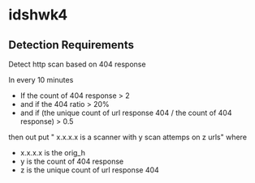 # idshwk4

## Detection Requirements

Detect http scan based on 404 response

In every 10 minutes
- If the count of 404 response > 2
- and if the 404 ratio > 20%
- and if (the unique count of url response 404 / the count of 404 response) > 0.5 

then out put " x.x.x.x is a scanner with y scan attemps on z urls" 
where
- x.x.x.x is the orig_h
- y is the count of 404 response
- z is the unique count of url response 404
